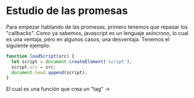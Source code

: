# Estudio de las promesas

Para empezar hablando de las promesas, primero tenemos que repasar los "callbacks".
Como ya sabemos, javascript es un lenguaje asíncrono, lo cual es una ventaja, pero en algunos casos, una desventaja. Tenemos el siguiente ejemplo:

```javascript
function loadScript(src) {
  let script = document.createElement('script');
  script.src = src;
  document.head.append(script);
}
```
El cual es una función que crea un "tag" -> <script src="..."> y lo añade al head. Si intentamos cargar el script y acto seguido llamar a una función del propio script de la siguiente manera:
  
```javascript
loadScript('/my/script.js'); // script que contiene "function newFunction() {…}"

newFunction();
```
Se da el caso de que no se encuentra la función, esto se debe a que cuando es llamada la función "newFunction()", todavía no se ha cargado el script que la contiene.

Esto puede ser resuelto añadiendo una "callback" a la función que carga el script y dicha "callback" llame a la "newFunction()":

```javascript
function loadScript(src, callback) {
  let script = document.createElement('script');
  script.src = src;

  script.onload = () => callback(script);

  document.head.append(script);
}
```

```javascript
loadScript('/my/script.js', function() {
  newFunction();
});
```

De esta manera con "callbacks" solucionamos el problema.

<h2>Llamando callback en callback</h2>

Siguiendo el ejemplo anterior, ¿Si ahora queremos cargar un script más después del primero? Se le pasa como callback dentro de la callback del primero:

```javascript
loadScript('/my/script.js', function(script) {
  alert(`Cool, the ${script.src} is loaded, let's load one more`);
  loadScript('/my/script2.js', function(script) {
    alert(`Cool, the second script is loaded`);
  });
});
```

De esta manera nos aseguramos de que el segundo se ejecuta después del primero, ¿Que pasaría si queremos un tercero?

```javascript
loadScript('/my/script.js', function(script) {
  // Algo
  loadScript('/my/script2.js', function(script) {
    // Algo
    loadScript('/my/script3.js', function(script) {
      // Algo
    });
  });
});
```

Y asi sucesivamente si queremos cargar mas scripts uno detras de otro.

<h2>Manejo de errores</h2>

En el ejemplo anterio no tuvimos en cuenta que pudiera ocurrir algún error. Deberiamos dotar a nuestro programa de un manejo de errores.

```javascript
function loadScript(src, callback) {
  let script = document.createElement('script');
  script.src = src;

  script.onload = () => callback(null, script);
  script.onerror = () => callback(new Error(`Script load error for ${src}`)); // Si ocurre algún error

  document.head.append(script);
}
```

 - Si carga el script, pasamos como parámetro de error un null y el objeto script.
 - Si existe algún error, pasamos un objeto Error.

```javascript
loadScript('/my/script.js', function(error, script) {
  if (error) {
    // manejo de error
  } else {
    // El script se cargó correctamente
  }
});
```

Con un "if else", si error no es nulo, manejamos nuestro error, lo imprimimos por pantalla y paramos el programa, etc. si es nulo, continuamos como queremos.

Esto es llamado "[error-first callback](https://nodejs.org/api/errors.html#errors_error_first_callbacks)", un convenio en javascript.

<h2>"Piramid of Doom"</h2>

Utilizar "callbacks" repetidas veces, a primera vista, parece una manera viable de resolver la asincronía, pero cuando tenemos anidados muchos callbacks, el programa puede ser difícil de manejar:

```javascript
loadScript('1.js', function(error, script) {

  if (error) {
    handleError(error);
  } else {
    // ...
    loadScript('2.js', function(error, script) {
      if (error) {
        handleError(error);
      } else {
        // ...
        loadScript('3.js', function(error, script) {
          if (error) {
            handleError(error);
          } else {
            // ...continue after all scripts are loaded (*)
          }
        });

      }
    })
  }
});
```

Esto es llamado "Callback hell" o "Piramid of Doom" por el hecho por cada acción asíncrona identa hacia la derecha. Esto pronto se sale de control. No es una buena técnica de programación cuando se tienen muchos "callbacks" anidados.

Existen técnicas para evirtar esto, pero una de las mejores son las promesas.


<h1>Promesas</h1>

La promesa es un objeto que representa la terminación o el fracaso eventual de una operación asíncrona. Es creada de la siguiente manera:

```javascript
let promise = new Promise(function(resolve, reject) {
  // Algo
});
```

La función pasada a "Promise" es llamada el ejecutor y esta recibe dos parámetros que son "callbacks" a su vez. Resolve correrá cuando el programa acabe de forma satisfactoria -> resolve(value), y reject si acaba con un error o excepción -> reject(error).

Lo que se declara dentro de la promesa debe ser un código asíncrono el cual se quiera testear, si llegamos a un punto en el que ya sepamos que acabó de manera satisfactoria, le indicamos que llame a resolve y en caso contrario a reject.

![Html](https://javascript.info/article/promise-basics/promise-resolve-reject.svg)

Un ejemplo es el siguiente:

```javascript
let promise = new Promise(function(resolve, reject) {
  setTimeout(() => resolve("done"), 1000);
});
```
La función se ejecuta automaticamente cuando la promesa es construida. Después de 1 segundo se indicará que acabó correctamente con resolve pasando como parámetro "done".

Ahora un ejemplo parecido, pero acabando con un error:

```javascript
let promise = new Promise(function(resolve, reject) {
  setTimeout(() => reject(new Error("Whoops!")), 1000);
});
```

De esta manera, después de 1 segundo indicará que hubo un error con reject pasando como argumento "Whoops!".

Cuidado a la hora de colocar en la promesa los reject y los resolve, porque una vez se llegue a uno de ellos, el resto de la promesa será ignorada dado que solo puede haber un resultado posible:


```javascript
let promise = new Promise(function(resolve, reject) {
  resolve("done");

  reject(new Error("…")); // Se ignora
  setTimeout(() => resolve("…")); // Se ignora
});
```

Es recomendado que el reject devuelva un objeto Error para el manejo de errores.

<h2>then, catch, finally</h2>

Como se dijo anteriormente, resolve y reject son "callback" lo que quiere decir que cuando son llamados, depende de uno u otro harán distintas cosas(depende de como queramos).

Las funciones son .then() para el resolve, .catch() para el reject y .finally(), que esta se ejecuta tanto si es un resolve o un reject.

La sintaxis del .then():

```javascript
let promise = new Promise((resolve, reject) => {
  setTimeout(() => reject(new Error("Whoops!")), 1000);
});

promise.then(
  function(result) { /* Manejo de una ejecución satisfactoria */ },
  function(error) { /* Manejo de errores */ }
);
```
En este ejemplo también se usa el .then() para el manejo de errores, aunque para eso existe el .catch().

La sintaxis del .catch():

```javascript
let promise = new Promise((resolve, reject) => {
  setTimeout(() => reject(new Error("Whoops!")), 1000);
});

// .catch(f) es lo mismo que promise.then(null, f)
promise.catch(alert); // Muestra "Error: Whoops!" después de 1 segundo
```

La sintaxis del .finally():

```javascript
new Promise((resolve, reject) => {
  // Hacer algo y llamar a reject o resolve
})
  // Se ejecuta da igual si es reject o resolve
  .finally(() => stop loading indicator)
  .then(result => show result, err => show error)
```

.finally(f) es equivalente a .then(f,f) y es un buen controlador para realizar limpieza a variables y no lleva argumentos.

Ahora realizando el ejemplo del loadScript() con promesas sería de la siguiente manera:

```javascript
function loadScript(src) {
  return new Promise(function(resolve, reject) {
    let script = document.createElement('script');
    script.src = src;

    script.onload = () => resolve(script);
    script.onerror = () => reject(new Error(`Script load error for ${src}`));

    document.head.append(script);
  });
}
```

```javascript
let promise = loadScript("https://cdnjs.cloudflare.com/ajax/libs/lodash.js/4.17.11/lodash.js");

promise
      .then( script => alert(`${script.src} is loaded!`)
      .catch( error => alert(`Error: ${error.message}`);
```

<h1>Encadenando promesas</h1>

Volviendo al apartado de las "callbacks" donde tenemos una secuencia de operaciones asíncronas que deben ser colocadas una detrás de otras, las promesas proporcionan unas cuantas recetas para resolverlo.

```javascript
new Promise(function(resolve, reject) {

  setTimeout(() => resolve(1), 1000); // (*)

}).then(function(result) { // (**)

  alert(result); // 1
  return result * 2;

}).then(function(result) { // (***)

  alert(result); // 2
  return result * 2;

}).then(function(result) {

  alert(result); // 4
  return result * 2;

});
```

La idea es ir pasando el valor de .then() en .then().
El flujo es el siguiente, la promesa inicial llama a resolve con 1, la función .then() es llamada y esta devuelve otro valor el cual es pasado al siguiente .then(), y así sucesivamente.

Funciona, porque la llamada a promise.then devuelve una promesa asi que de esa manera se llama al siguiente .then.

Ojo con esto, porque un error de novato es el siguiente:

```javascript
let promise = new Promise(function(resolve, reject) {
  setTimeout(() => resolve(1), 1000);
});

promise.then(function(result) {
  alert(result); // 1
  return result * 2;
});

promise.then(function(result) {
  alert(result); // 1
  return result * 2;
});

promise.then(function(result) {
  alert(result); // 1
  return result * 2;
});
```

Aquí no se están encadenando promesas, todos los .then son llamados por la misma promesa, así que todos mostrarán en este caso el mismo resultado. Aunque devuelvan todas un valor, no se llaman entre si.

<h2>Retornando promesas</h2>

Un controlador, utilizado en .then(controlador) puede crear y devolver una promesa.
En ese caso, otros manejadores esperan hasta que se estabilice y luego obtienen su resultado.

Por ejemplo:

```javascript
new Promise(function(resolve, reject) {

  setTimeout(() => resolve(1), 1000);

}).then(function(result) {

  alert(result); // 1

  return new Promise((resolve, reject) => {
    setTimeout(() => resolve(result * 2), 1000);
  });

}).then(function(result) {

  alert(result); // 2

  return new Promise((resolve, reject) => {
    setTimeout(() => resolve(result * 2), 1000);
  });

}).then(function(result) {

  alert(result); // 4

});
```

El primer .then muestra el 1 y devuelve una promesa, la cual, despues de 1 segundo se resuelve con el resultado anterior multiplicado por 2, esta cuando se resuelva hará lo mismo que la anterior pero con el nuevo resultado, etc.

Devolviendo promesas se nos permite construir cadenas de acciones asíncronas.

<h2>Usando el ejemplo de loadScript</h2>

```javascript
loadScript("/article/promise-chaining/one.js")
.then(function(script) {
  return loadScript("/article/promise-chaining/two.js");
})
.then(function(script) {
  return loadScript("/article/promise-chaining/three.js");
})
.then(function(script) {
  // use functions declared in scripts
  // to show that they indeed loaded
  one();
  two();
  three();
});
```
  
El código se puede acortar utilizando funciones flecha:
  
```javascript
loadScript("/article/promise-chaining/one.js")
.then(script => loadScript("/article/promise-chaining/two.js"))
.then(script => loadScript("/article/promise-chaining/three.js"))
.then(script => {
  // scripts are loaded, we can use functions declared there
  one();
  two();
  three();
});
```

De esta manera, al llamar a loadScript, cargará el primer script y al hacerlo, llama a .then y acto seguido a loadScript otra vez con otro script, al cargar este y resolverse, llama al siguiente .then y asi sucesivamente.

técnicamente se puede añadir .then directamente a cada loadScript de la siguiente manera:

```javascript
loadScript("/article/promise-chaining/one.js").then(script1 => {
  loadScript("/article/promise-chaining/two.js").then(script2 => {
    loadScript("/article/promise-chaining/three.js").then(script3 => {
      // this function has access to variables script1, script2 and script3
      one();
      two();
      three();
    });
  });
});
```

Aunque de esta manera, el programa crece hacia la derecha y ocurre lo mismo que con las "callbacks". Los tres programas hacen lo mismo.

Para ser precisos, un controlador, .then, .catch, .finally, pueden no devolver una promesa exactamente, sino los llamados “thenable”, objetos que tienen un método .then y son tratados igual que una promesa.

```javascript
class Thenable {
  constructor(num) {
    this.num = num;
  }
  then(resolve, reject) {
    alert(resolve); // function() { código }
    setTimeout(() => resolve(this.num * 2), 1000); // (**)
  }
}

new Promise(resolve => resolve(1))
  .then(result => {
    return new Thenable(result); // (*)
  })
  .then(alert); // mostrar "2" despues de 1 segundo
```

Javascript observa el objeto devuelto en .then de la promesa, si este último tiene un método llamado then, se ejecutará de manera similar al ejecutor.

<h2>Ejemplo con fetch</h2>

En el "frontend", las promesas son utilizadas generalmente para solicitudes de red

```javascript
let promise = fetch(url);
```

fetch() proporciona una forma fácil y lógica de obtener recursos de forma asíncrona por la red y retorna una promesa la cual resuelve con el valor "response". Para leer la respuesta se debe usar response.text() el cual devuelve una promesa la cual resuelve cuando el texto es descargado del servidor remoto.

El siguiente código nos permite ver el contenido de por ejemplo un archivo .json:

```javascript
fetch('/ruta/hacia/archivo/algo.json')
  // .then ejecutará cuando el servidor remoto responda
  .then(function(response) {
    // response.text() retorna una new promise que resuelve con el texto completo de response cuando cargue
    return response.text();
  })
  .then(function(text) {
    // ...y se visualiza el contenido del archivo
    alert(text);
  });
```

El objeto response del fetch, tiene un método response.json() el cual analiza el archivo como un .json, en nuestro caso como lo hacemos con un archivo .json es más conveniente.

```javascript
// Igual que antes pero con response.json()
fetch('/ruta/hacia/archivo/algo.json')
  .then(response => response.json())
  .then(algo => alert(algo.name)); // Por ejemplo si el json contiene un campo name
```

Ahora hagamos un fetch a un archivo .json que contenga mi nombre de usuario de github y mostremos la foto de perfil.

```javascript
// hace una petición para user.json
fetch('/ruta/hacia/archivo/algo.json')
  // Lo carga como un json
  .then(response => response.json())
  // Hace una solicitud a su github
  .then(user => fetch(`https://api.github.com/users/${user.name}`))
  // Carga "response" como un json
  .then(response => response.json())
  // Muestra el icono del perfil (githubUser.avatar_url) por 3 segundos
  .then(githubUser => {
    let img = document.createElement('img');
    img.src = githubUser.avatar_url;
    img.className = "promise-avatar-example";
    document.body.append(img);

    setTimeout(() => img.remove(), 3000); // (*)
  });
```

¿Como podemos mostrar algo después de que la imagen desaparezca? Para hacerlo, debemos retornar otra promesa cuando la imagen se borre.

```javascript
fetch('/ruta/hacia/archivo/algo.json')
  .then(response => response.json())
  .then(user => fetch(`https://api.github.com/users/${user.name}`))
  .then(response => response.json())
  .then(githubUser => new Promise(function(resolve, reject) { // (*)
    let img = document.createElement('img');
    img.src = githubUser.avatar_url;
    img.className = "promise-avatar-example";
    document.body.append(img);

    setTimeout(() => {
      img.remove();
      resolve(githubUser); // (**)
    }, 3000);
  }))
  // Se activa después de 3 segundos
  .then(githubUser => alert(`Finished showing ${githubUser.name}`))
```

Y ahora podemos por ejemplo dividir el código para hacer funciones reutilizables:

```javascript
function loadJson(url) {
  return fetch(url)
    .then(response => response.json());
}

function loadGithubUser(name) {
  return fetch(`https://api.github.com/users/${name}`)
    .then(response => response.json());
}

function showAvatar(githubUser) {
  return new Promise(function(resolve, reject) {
    let img = document.createElement('img');
    img.src = githubUser.avatar_url;
    img.className = "promise-avatar-example";
    document.body.append(img);

    setTimeout(() => {
      img.remove();
      resolve(githubUser);
    }, 3000);
  });
}

// Use them:
loadJson('/ruta/hacia/archivo/algo.json')
  .then(user => loadGithubUser(user.name))
  .then(showAvatar)
  .then(githubUser => alert(`Finished showing ${githubUser.name}`));
```

En resumen, si un manejador retorna una promesa, el resto de la cadena espera hasta que se resuelva y el resultado o error se pasa.

<h1>Manejando errores con promesas</h1>

Las cadenas de promesas son buenos a la hora del manejo de errores, principalmente porque el .catch no tiene porque ir immediatamente, puede ir despues de varios .then.

```javascript
fetch('/ruta/hacia/archivo/algo.json')
  .then(response => response.json())
  .then(user => fetch(`https://api.github.com/users/${user.name}`))
  .then(response => response.json())
  .then(githubUser => new Promise((resolve, reject) => {
    let img = document.createElement('img');
    img.src = githubUser.avatar_url;
    img.className = "promise-avatar-example";
    document.body.append(img);

    setTimeout(() => {
      img.remove();
      resolve(githubUser);
    }, 3000);
  }))
  .catch(error => alert(error.message));
```

Normalmente ese .catch no se activaría pero si alguna de las promesas de arriba realiza un reject, entonces sí.

<h2>try...catch implícito</h2>

El código de un ejecutor y de los manejadores de las promesas tiene un try...catch "invisible" y si ocurre una excepción queda atrapada y lo trata como un rechazo.

```javascript
new Promise((resolve, reject) => {
  throw new Error("Whoops!");
}).catch(alert); // Error: Whoops!
```

Ese código trabaja de la misma manera que este:

```javascript
new Promise((resolve, reject) => {
  reject(new Error("Whoops!"));
}).catch(alert); // Error: Whoops!
```

El ejecutor detecta el error automáticamente y lo transforma en un "reject" y esto también ocurre con los manejadores. Si realizamos un "throw" dentro de un .then, lo toma como un rechazo.

```javascript
new Promise((resolve, reject) => {
  resolve("ok");
}).then((result) => {
  throw new Error("Whoops!"); // rejects the promise
}).catch(alert); // Error: Whoops!
```

Además, no solo tiene que ser un throw, también puede ser por un error de programación:

```javascript
new Promise((resolve, reject) => {
  resolve("ok");
}).then((result) => {
  blabla(); // No existe la función
}).catch(alert); // ReferenceError: blabla is not defined
```

El último .catch no solo caza errores explícitos, también errores accidentales.

<h2>Rethrowing</h2>

En un try...catch podemos analizar los errores y quizás "rethrow" si no pueden ser manejados. Con las promesas se puede hacer lo mismo. Si lanzamos un "throw" dentro de un .catch, el error será lanzado al siguiente manejador de errores más cercano. Y si lo logramos manejar, podemos mandarlo al siguiente .then.

```javascript
// Ejecución: catch -> then
new Promise((resolve, reject) => {

  throw new Error("Whoops!");

}).catch(function(error) {

  alert("The error is handled, continue normally");

}).then(() => alert("Next successful handler runs"));
```

En este caso, el error es manejado y el programa continua de manera normal.

En el siguiente ejemplo se da el caso en el que se caza un error y no es posible manejarlo, asi que se lanza al siguiente .catch:

```javascript
// ejecución: catch -> catch
new Promise((resolve, reject) => {

  throw new Error("Whoops!");

}).catch(function(error) { // (*)

  if (error instanceof URIError) {
    // Manejarlo
  } else {
    alert("Can't handle such error");

    throw error; // Lanzar al siguiente .catch
  }

}).then(function() {
  /* No se ejecuta */
}).catch(error => { // (**)

  alert(`The unknown error has occurred: ${error}`);

});
```

<h2>Rechazos sin manejar</h2>

¿Que ocurre cuando un error no es manejado?

```javascript
new Promise(function() {
  noSuchFunction(); // Error, no existe la función
})
  .then(() => {
    // Resolve
  }); // No existe .catch al final
```

En caso de error, la promesa se rechaza y la ejecución debe saltar al controlador de rechazo más cercano. Pero no hay ninguno. Entonces el error se "atasca". No hay código para manejarlo.

En la práctica, al igual que con los errores regulares no controlados en el código, significa que algo ha salido terriblemente mal.

¿Qué sucede cuando ocurre un error regular y no es detectado por try..catch? El script muere con un mensaje en la consola. Algo similar sucede con los rechazos de promesas no controladas.

El motor de JavaScript rastrea tales rechazos y genera un error global en ese caso. Se puede ver en la consola.

En el buscador podemos cazar esos errores utilizando "unhandledrejection":

```javascript
window.addEventListener('unhandledrejection', function(event) {
  // Dos propiedades especiales:
  alert(event.promise); // [object Promise] - La promesa que generó el error
  alert(event.reason); // Error: Whoops! - El objeto Error que no se pudo manejar
});

new Promise(function() {
  throw new Error("Whoops!");
}); // No .catch
```

Al no existir un .catch, "unhandledrejection" se activa. Normalmente estos errores no se pueden recuperar, así que lo mejor es informar del fallo. En entornos sin buscador como Node.js hay otras maneras de cazar estos errores.

<h1>Promise API</h1>

<h2>Promise.all</h2>

Sirve para ejecutar varias promesas en paralelo y esperar hasta que estén todas listas. La sintaxis es:

```javascript
let promise = Promise.all([...promises...]);
```

Toma un vector de promesas como parámetro y retorna una promesa. Dicha promesa se resuelve cuando todas acaben y el vector de sus resultados es el parámetro devuelto.

```javascript
Promise.all([
  new Promise(resolve => setTimeout(() => resolve(1), 3000)), // 1
  new Promise(resolve => setTimeout(() => resolve(2), 2000)), // 2
  new Promise(resolve => setTimeout(() => resolve(3), 1000))  // 3
]).then(alert); // 1,2,3
```

El orden del vector resultante es igual al de las promesas aunque estas tengan tiempos distintos de resolución.

Un truco común es mapear un conjunto de datos de trabajo en un conjunto de promesas, y luego envolverlo en Promise.all.

```javascript
let urls = [
  'https://api.github.com/users/Gandares',
  'https://api.github.com/users/pepe',
  'https://api.github.com/users/juan'
];

// mapear cada url a un fetch(url) (recordar que fetch devuelve una promesa)
let requests = urls.map(url => fetch(url));

// Promise.all espera hasta que acabe cada promesa
Promise.all(requests)
  .then(responses => responses.forEach(
    response => alert(`${response.url}: ${response.status}`)
  ));
```

Un ejemplo más grande es obtener con un vector de usuarios obtener sus datos en formato json de github y a partir de aquí sacar lo que sea.

```javascript
let names = ['Gandares', 'crguezl'];

let requests = names.map(name => fetch(`https://api.github.com/users/${name}`));

Promise.all(requests)
  .then(responses => {
    for(let response of responses) {
      alert(`${response.url}: ${response.status}`); //Muestra url y un 200 si logra conectarse
    }

    return responses;
  })
  .then(responses => Promise.all(responses.map(r => r.json()))) // Se analiza en json
  .then(users => users.forEach(user => { // Mostramos los datos que queramos
    let info = document.createElement('div');
    info = user.login + ": " + user.bio + " con " + user.public_repos + " repositorios -> ";
    document.body.append(info);
    let img = document.createElement('img');
    img.src = user.avatar_url;
    img.style.width = "100px";
    document.body.append(img);
    let p = document.createElement('p')
    document.body.append(p);
  }));
```

Si alguna de las promesas es rechazada, "Promise.all" ignorará los resultados de las promesas restantes. Por eso es bueno usarse para casos de todo o nada, cuando necesitamos todos los resultados aceptados para poder continuar.


<h2>Promise.allSettled</h2>

"Promise.allSettled" espera a que todas las promesas acaben independientemente del resultado. El vector resultado tendrá
 - {status:"fulfilled", value:result}   Para casos exitosos.
 - {status:"rejected", reason:error}    Para errores.
 
 ```javascript
 let urls = [
  'https://api.github.com/users/Gandares',
  'https://api.github.com/users/crguezl',
  'https://no-such-url'
];

Promise.allSettled(urls.map(url => fetch(url)))
  .then(results => {
    results.forEach((result, num) => {
      if (result.status == "fulfilled") {
        alert(`${urls[num]}: ${result.value.status}`);
      }
      if (result.status == "rejected") {
        alert(`${urls[num]}: ${result.reason}`);
      }
    });
  });
 ```
 
 El vector resultante(results) es el siguiente:
 
 ```javascript
[
  {status: 'fulfilled', value: ...response...},
  {status: 'fulfilled', value: ...response...},
  {status: 'rejected', reason: ...error object...}
]
```
 
Si el buscador no soporta "Promise.allSettled", se debe realizar la técnica del [Polyfill](https://medium.com/beginners-guide-to-mobile-web-development/introduction-to-polyfills-their-usage-9cd6db4b1923), que en este caso no es complicada de hacer.
 
<h2>Promise.race</h2>

Es similar a "Promise.all", pero el resultado será el resolve o reject del primero que acabe:

```javascript
Promise.race([
  new Promise((resolve, reject) => setTimeout(() => resolve(1), 1000)),
  new Promise((resolve, reject) => setTimeout(() => reject(new Error("Whoops!")), 2000)),
  new Promise((resolve, reject) => setTimeout(() => resolve(3), 3000))
]).then(alert); // 1
```

El resultado es "1" porque fue el más rapido en resolverse. Las demás promesas son ignoradas.

<h2>Promise.resolve/reject</h2>

<h3>Promise.resolve</h3>

El método crea una promesa resuelta con un valor.

```javascript
let promise = new Promise(resolve => resolve(value));
```

El método se usa para compatibilidad, cuando se espera que una función devuelva una promesa.

```javascript
let cache = new Map();

function loadCached(url) {
  if (cache.has(url)) {
    return Promise.resolve(cache.get(url)); // (*)
  }

  return fetch(url)
    .then(response => response.text())
    .then(text => {
      cache.set(url,text);
      return text;
    });
}
```

<h3>Promise.reject</h3>

El método crea una promesa rechazada con un error.

```javascript
let promise = new Promise((resolve, reject) => reject(error));
```

En práctica es casi nunca utilizado.

<h1>Promisificación</h1>

Es la conversión de una función que acepta una "callback" en una función que devuelve una promesa.

Tales transformaciones a menudo son necesarias, ya que muchas funciones y bibliotecas se basan en "callbacks". Pero las promesas son más convenientes, así que tiene sentido promisificarlas.

Usemos el ejemplo de "loadScript()":

```javascript
function loadScript(src, callback) {
  let script = document.createElement('script');
  script.src = src;

  script.onload = () => callback(null, script);
  script.onerror = () => callback(new Error(`Script load error for ${src}`));

  document.head.append(script);
}

// Modo de uso:
// loadScript('path/script.js', (err, script) => {...})
```

Vamos a promisificarla. La nueva función loadScriptPromise (src) logra el mismo resultado, pero solo acepta src (sin "callback") y devuelve una promesa.

```javascript
let loadScriptPromise = function(src) {
  return new Promise((resolve, reject) => {
    loadScript(src, (err, script) => {
      if (err) reject(err)
      else resolve(script);
    });
  })
}

// Modo de uso:
// loadScriptPromise('path/script.js').then(...)
```

Principalmente logramos una traducción de "callback" a promesa. En la práctica, probablemente necesitemos promisificar muchas funciones, por lo que tiene sentido usar un "helper".

```javascript
function promisify(f) {
  return function (...args) { // return a wrapper-function
    return new Promise((resolve, reject) => {
      function callback(err, result) { // our custom callback for f
        if (err) {
          reject(err);
        } else {
          resolve(result);
        }
      }

      args.push(callback); // append our custom callback to the end of f arguments

      f.call(this, ...args); // call the original function
    });
  };
};

// Modo de uso:
// let loadScriptPromise = promisify(loadScript);
// loadScriptPromise(...).then(...);
```

Esto acepta una función la cual use una "callback" y la promisifica. Aquí suponemos que la función original espera una "callback" con dos argumentos (err, result). Eso es lo que encontramos con más frecuencia. Entonces, nuestra "callback" personalizada está exactamente en el formato correcto, y "prosimify" que funciona muy bien para tal caso.

¿Pero que ocurre si la función f espera más argumentos? Se tendría que hacer otra función, al igual que si en vez de más argumentos, espere menos.

Existen módulos que contienen funciones que promisifican de manera más flexible -> [es6-promisify](https://github.com/digitaldesignlabs/es6-promisify)

<h1>Microtasks</h1>

Los manejadores de las promesas, .then, .catch y .finally son asíncronos.

Incluso cuando una Promesa se resuelva de inmediato, el código en las líneas debajo de .then, .catch o .finally se ejecutará antes que estos manejadores.

Un ejemplo:

```javascript
let promise = Promise.resolve();

promise.then(() => alert("promise done!"));

alert("code finished"); // Este "alert" se mostrará primero
```

Esto se debe a que las tareas asincrónicas necesitan una gestión adecuada. Para eso, el estándar ECMA especifica una cola interna "PromiseJobs", conocida como la "microtask queue".

La cola es FIFO: las tareas que esten primero en la cola se ejecutan antes. La ejecución de una tarea se inicia solo cuando no se está ejecutando nada más. Cuando una promesa está lista, sus manejadores se ponen en la cola; aún no se ejecutan. Cuando el motor de JavaScript se libera del código actual, toma una tarea de la cola y la ejecuta. Esto explica el ejemplo anterior.

Si hay una cadena con múltiples .then, catch, finally, entonces cada uno de ellos se ejecuta de forma asíncrónica. Es decir, primero se pone en cola, luego se ejecuta cuando se completa el código actual y se finalizan los controladores previamente en cola.

<h1>Async/await</h1>

Hay una sintaxis especial para trabajar con las promesas de una manera más cómoda, llamada "async/await".

<h2>funciones async</h2>

La palabra clave "async" puede ser colocada delante de una función de la siguiente manera:

```javascript
async function f() {
  return 1;
}
```

La palabra "async" antes de una función significa que dicha función siempre devuelve una promesa. Otros valores se envuelven en una promesa resuelta automáticamente.

```javascript
async function f() {
  return 1;
}

f().then(alert);
```

También es posible devolver la promesa de manera explícita:

```javascript
async function f() {
  return Promise.resolve(1);
}

f().then(alert); // 1
```

<h2>Await</h2>

La sintaxis es:

```javascript
// Funciona solo dentro de funciones asíncronas
let value = await promise;
```

La palabra clave "await" hace que JavaScript espere hasta que se cumpla esa promesa y devuelva su resultado.

```javascript
async function con() {

    let promise = new Promise((resolve, reject) => {
      setTimeout(() => resolve("done!"), 1000)
    });
  
    let result = await promise;
    console.log(result);
}
 
async function sin() {

    let promise = new Promise((resolve, reject) => {
      setTimeout(() => resolve("done!"), 1000)
    });
  
    let result = promise;
    console.log(result);
}

con();
sin();
```

La función con(), con "await" espera a que la promesa sea resuelta antes de almacenar su valor en "result". De esta manera, esta función imprime "done!" por pantalla.

Sin embargo la función sin al no llevarlo, se almacena el resultado antes de saberlo en la variable "result". Así que muestra que la devolución de la promesa todavía esta pendiente.

Al ejecutar el código se muestra

```
Promise { <pending> }
done!
```

"Await" hace que JavaScript espere hasta que se cumpla la promesa, y luego continúa con el resultado. Eso no cuesta ningún recurso de CPU, porque el motor puede hacer otros trabajos mientras tanto: ejecutar otros scripts, manejar eventos, etc.

Si se intenta usar en funciones no asíncronas mostrara un error en la sintaxis del programa:

```javascript
function f() {
  let promise = Promise.resolve(1);
  let result = await promise; // Syntax error
}
```

Realizaremos el ejemplo que realizamos con "Promise.all" donde se mostraban datos de github, pero usando "async" y "await":

```javascript
async function showInfo() {

  // Leer el usuario
  let githubResponse = await fetch(`https://api.github.com/users/Gandares`);
  let githubUser = await githubResponse.json();

  // Se muestra la información por pantalla (Usuario, bio y avatar)
  let info = document.createElement('div');
  info = githubUser.login + ": " + githubUser.bio + " con " + githubUser.public_repos + " repositorios -> ";
  document.body.append(info);
  let img = document.createElement('img');
  img.src = githubUser.avatar_url;
  img.style.width = "100px";
  document.body.append(img);

  // Se borra la foto a los 3 segundos
  await new Promise((resolve, reject) => setTimeout(resolve, 3000));

  img.remove();

  return githubUser;
}

showInfo();
```

Recordar que "await" no puede ser usado fuera de una función, eso da error de sintaxis:

```javascript
let response = await fetch('/article/promise-chaining/user.json');
let user = await response.json();
```

Se puede encapsular dentro de una función asíncrona, como se hizo en el ejemplo anterior de "showInfo()":

```javascript
(async () => {
  let response = await fetch('/article/promise-chaining/user.json');
  let user = await response.json();
  ...
})();
```

También acepta “thenables” y se pueden declarar métodos de clase asíncronos.

```javascript
class Waiter {
  async wait() {
    return await Promise.resolve(1);
  }
}

new Waiter()
  .wait()
  .then(alert); // 1
```

<h2>Manejo de errores</h2>

Si una promesa se resuelve normalmente, entonces "await" devuelve el resultado. Pero en el caso de un rechazo, arroja el error, como si hubiera una declaración de "throw" en esa línea. Los dos siguientes códigos son equivalentes:

```javascript
async function f() {
  await Promise.reject(new Error("Whoops!"));
}
```

```javascript
async function f() {
  throw new Error("Whoops!");
}
```

En situaciones reales, la promesa puede tomar algún tiempo antes de rechazarla. En ese caso, habrá una demora antes de que la espera arroje un error.

Podemos detectar ese error usando "try..catch", de la misma manera que un "throw" normal:

```
async function f() {

  try {
    let response = await fetch('http://no-such-url');
  } catch(err) {
    alert(err); // TypeError: NetworkError when attempting to fetch resource.
  }
}

f();
```

Se pueden meter multiples líneas dentro del bloque "try".

Se puede usar también el manejador .catch de las promesas para manejarlo:

```javascript
async function f() {
  let response = await fetch('http://no-such-url');
}

// f() becomes a rejected promise
f().catch(alert); // TypeError: NetworkError when attempting to fetch resource.
```

Si nos olvidamos de colocar el .catch, recordar que "unhandledrejection" lo puede cazar, como se explicó anteriormente.

También es posible usar "await" con "Promise.all":

```javascript
let results = await Promise.all([
  fetch(url1),
  fetch(url2),
  ...
]);
```


